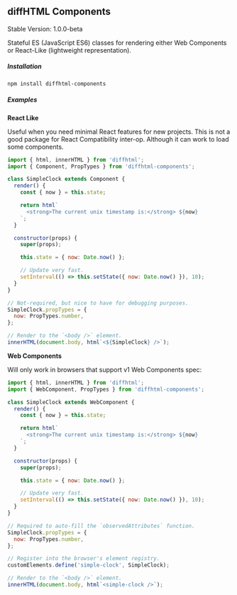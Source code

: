 diffHTML Components
-------------------

Stable Version: 1.0.0-beta

Stateful ES (JavaScript ES6) classes for rendering either Web Components or
React-Like (lightweight representation).

##### Installation

``` sh
npm install diffhtml-components
```

##### Examples

**React Like**

Useful when you need minimal React features for new projects. This is not a
good package for React Compatibility inter-op. Although it can work to load
some components.

``` js
import { html, innerHTML } from 'diffhtml';
import { Component, PropTypes } from 'diffhtml-components';

class SimpleClock extends Component {
  render() {
    const { now } = this.state;

    return html`
      <strong>The current unix timestamp is:</strong> ${now}
    `;
  }

  constructor(props) {
    super(props);

    this.state = { now: Date.now() };

    // Update very fast.
    setInterval(() => this.setState({ now: Date.now() }), 10);
  }
}

// Not-required, but nice to have for debugging purposes.
SimpleClock.propTypes = {
  now: PropTypes.number,
};

// Render to the `<body />` element.
innerHTML(document.body, html`<${SimpleClock} />`);
```


**Web Components**

Will only work in browsers that support v1 Web Components spec:

``` js
import { html, innerHTML } from 'diffhtml';
import { WebComponent, PropTypes } from 'diffhtml-components';

class SimpleClock extends WebComponent {
  render() {
    const { now } = this.state;

    return html`
      <strong>The current unix timestamp is:</strong> ${now}
    `;
  }

  constructor(props) {
    super(props);

    this.state = { now: Date.now() };

    // Update very fast.
    setInterval(() => this.setState({ now: Date.now() }), 10);
  }
}

// Required to auto-fill the `observedAttributes` function.
SimpleClock.propTypes = {
  now: PropTypes.number,
};

// Register into the browser's element registry.
customElements.define('simple-clock', SimpleClock);

// Render to the `<body />` element.
innerHTML(document.body, html`<simple-clock />`);
```
